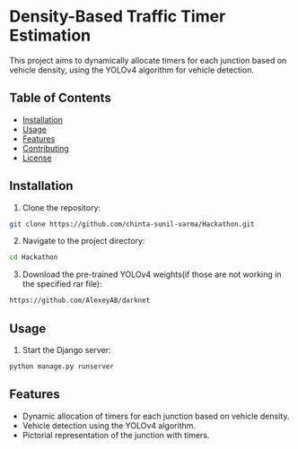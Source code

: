 # Density-Based Traffic Timer Estimation



This project aims to dynamically allocate timers for each junction based on vehicle density, using the YOLOv4 algorithm for vehicle detection.

## Table of Contents

- [Installation](#installation)
- [Usage](#usage)
- [Features](#features)
- [Contributing](#contributing)
- [License](#license)

## Installation

1. Clone the repository:

```bash
git clone https://github.com/chinta-sunil-varma/Hackathon.git
```

2. Navigate to the project directory:

```bash
cd Hackathon
```


3. Download the pre-trained YOLOv4 weights(if those are not working in the specified rar file):

```bash
https://github.com/AlexeyAB/darknet
```

## Usage

1. Start the Django server:

```bash
python manage.py runserver
```


## Features

- Dynamic allocation of timers for each junction based on vehicle density.
- Vehicle detection using the YOLOv4 algorithm.
- Pictorial representation of the junction with timers.
